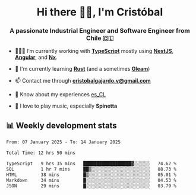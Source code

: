 <h1 align="center">Hi there ✌🏻, I'm Cristóbal</h1>
<h3 align="center">A passionate Industrial Engineer and Software Engineer from Chile 🇨🇱</h3>

- 🧑🏻‍💻 I’m currently working with **[TypeScript](https://www.typescriptlang.org)** mostly using **[NestJS](https://nestjs.com)**, **[Angular](https://angular.io)**, and **[Nx](https://nx.dev)**.

- 🌱 I'm currently learning **[Rust](https://www.rust-lang.org)** (and a sometimes **[Gleam](https://gleam.run/)**)

- 📫 Contact me through **cristobalgajardo.v@gmail.com**

- 📄 Know about my experiences [es_CL](https://bit.ly/cv-cristobal-gajardo)

- 🎸 I love to play music, especially **Spinetta**

## 📊 Weekly development stats

<!--START_SECTION:waka-->

```txt
From: 07 January 2025 - To: 14 January 2025

Total Time: 12 hrs 50 mins

TypeScript   9 hrs 35 mins   ██████████████████▓░░░░░░   74.62 %
SQL          1 hr 7 mins     ██▒░░░░░░░░░░░░░░░░░░░░░░   08.73 %
HTML         38 mins         █▒░░░░░░░░░░░░░░░░░░░░░░░   05.01 %
Markdown     34 mins         █░░░░░░░░░░░░░░░░░░░░░░░░   04.53 %
JSON         29 mins         █░░░░░░░░░░░░░░░░░░░░░░░░   03.79 %
```

<!--END_SECTION:waka-->
